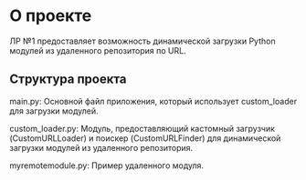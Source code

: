 # О проекте
ЛР №1 предоставляет возможность динамической загрузки Python модулей из удаленного репозитория по URL.
## Структура проекта
main.py: Основной файл приложения, который использует custom_loader для загрузки модулей.

custom_loader.py: Модуль, предоставляющий кастомный загрузчик (CustomURLLoader) и поискер (CustomURLFinder) для динамической загрузки модулей из удаленного репозитория.

myremotemodule.py: Пример удаленного модуля.